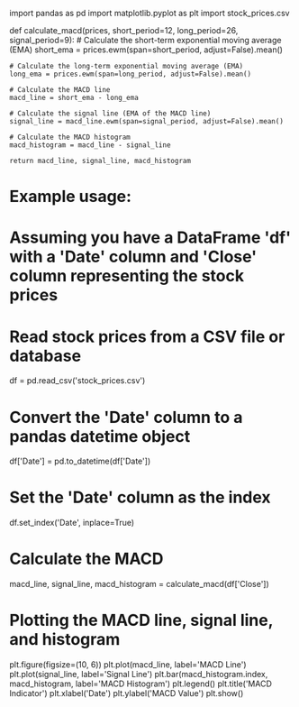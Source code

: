 import pandas as pd
import matplotlib.pyplot as plt
import stock_prices.csv

def calculate_macd(prices, short_period=12, long_period=26, signal_period=9):
    # Calculate the short-term exponential moving average (EMA)
    short_ema = prices.ewm(span=short_period, adjust=False).mean()
    
    # Calculate the long-term exponential moving average (EMA)
    long_ema = prices.ewm(span=long_period, adjust=False).mean()
    
    # Calculate the MACD line
    macd_line = short_ema - long_ema
    
    # Calculate the signal line (EMA of the MACD line)
    signal_line = macd_line.ewm(span=signal_period, adjust=False).mean()
    
    # Calculate the MACD histogram
    macd_histogram = macd_line - signal_line
    
    return macd_line, signal_line, macd_histogram

# Example usage:
# Assuming you have a DataFrame 'df' with a 'Date' column and 'Close' column representing the stock prices

# Read stock prices from a CSV file or database
df = pd.read_csv('stock_prices.csv')

# Convert the 'Date' column to a pandas datetime object
df['Date'] = pd.to_datetime(df['Date'])

# Set the 'Date' column as the index
df.set_index('Date', inplace=True)

# Calculate the MACD
macd_line, signal_line, macd_histogram = calculate_macd(df['Close'])

# Plotting the MACD line, signal line, and histogram
plt.figure(figsize=(10, 6))
plt.plot(macd_line, label='MACD Line')
plt.plot(signal_line, label='Signal Line')
plt.bar(macd_histogram.index, macd_histogram, label='MACD Histogram')
plt.legend()
plt.title('MACD Indicator')
plt.xlabel('Date')
plt.ylabel('MACD Value')
plt.show()
